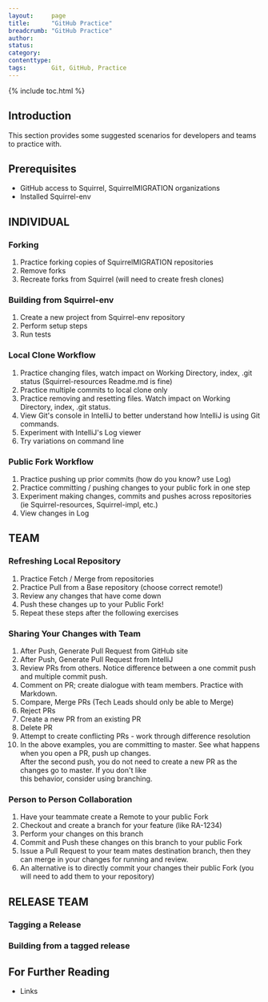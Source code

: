 ```yaml
---
layout:     page
title:      "GitHub Practice"
breadcrumb: "GitHub Practice"
author:
status:     
category:
contenttype:
tags:       Git, GitHub, Practice
---
```


{% include toc.html %}

## Introduction

This section provides some suggested scenarios for developers and teams to practice
with.

## Prerequisites

* GitHub access to Squirrel, SquirrelMIGRATION organizations  
* Installed Squirrel-env  

## INDIVIDUAL  

### Forking  
1. Practice forking copies of SquirrelMIGRATION repositories  
2. Remove forks  
3. Recreate forks from Squirrel (will need to create fresh clones)  

### Building from Squirrel-env  
1. Create a new project from Squirrel-env repository  
2. Perform setup steps  
3. Run tests  

### Local Clone Workflow  
1. Practice changing files, watch impact on Working Directory, index, .git status  (Squirrel-resources Readme.md is fine)  
2. Practice multiple commits to local clone only  
3. Practice removing and resetting files.  Watch impact on Working Directory, index, .git status.   
4. View Git's console in IntelliJ to better understand how IntelliJ is using Git commands.  
5. Experiment with IntelliJ's Log viewer  
6. Try variations on command line  

### Public Fork Workflow  
1. Practice pushing up prior commits (how do you know?  use Log)  
2. Practice committing / pushing changes to your public fork in one step  
3. Experiment making changes, commits and pushes across repositories (ie Squirrel-resources, Squirrel-impl, etc.)  
4. View changes in Log  


## TEAM  
  
### Refreshing Local Repository  
1. Practice Fetch / Merge from repositories  
2. Practice Pull from a Base repository (choose correct remote!)  
3. Review any changes that have come down  
4. Push these changes up to your Public Fork!  
5. Repeat these steps after the following exercises  

### Sharing Your Changes with Team  
1. After Push, Generate Pull Request from GitHub site    
2. After Push, Generate Pull Request from IntelliJ  
3. Review PRs from others.  Notice difference between a one commit push and multiple commit push. 
4. Comment on PR; create dialogue with team members.  Practice with Markdown.  
5. Compare, Merge PRs (Tech Leads should only be able to Merge)  
6. Reject PRs  
7. Create a new PR from an existing PR  
8. Delete PR  
9. Attempt to create conflicting PRs - work through difference resolution    
10. In the above examples, you are committing to master.  See what happens when you open a PR, push up changes.  
   After the second push, you do not need to create a new PR as the changes go to master.  If you don't like   
   this behavior, consider using branching.  

### Person to Person Collaboration  
1. Have your teammate create a Remote to your public Fork    
2. Checkout and create a branch for your feature (like RA-1234)
3. Perform your changes on this branch
4. Commit and Push these changes on this branch to your public Fork
5. Issue a Pull Request to your team mates destination branch, then they can merge in your changes for running and review.
6. An alternative is to directly commit your changes their public Fork (you will need to add them to your repository)

## RELEASE TEAM  

### Tagging a Release 

### Building from a tagged release  

## For Further Reading

* Links